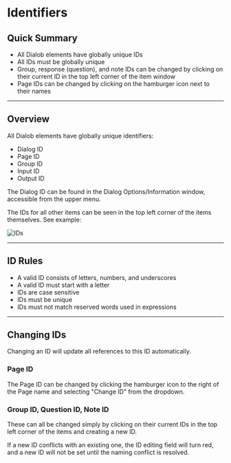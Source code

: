 # Identifiers

## Quick Summary

* All Dialob elements have globally unique IDs
* All IDs must be globally unique
* Group, response (question), and note IDs can be changed by clicking on their current ID in the top left corner of the item window
* Page IDs can be changed by clicking on the hamburger icon next to their names

--- 

## Overview 

All Dialob elements have globally unique identifiers:

* Dialog ID
* Page ID
* Group ID
* Input ID
* Output ID

The Dialog ID can be found in the Dialog Options/Information window, accessible from the upper menu.

The IDs for all other items can be seen in the top left corner of the items themselves. See example:


![IDs](basicoperations/id1.png)

---

## ID Rules

* A valid ID consists of letters, numbers, and underscores
* A valid ID must start with a letter
* IDs are case sensitive
* IDs must be unique
* IDs must not match reserved words used in expressions

---


## Changing IDs

Changing an ID will update all references to this ID automatically.

### Page ID

The Page ID can be changed by clicking the hamburger icon to the right of the Page name and selecting "Change ID" from the dropdown.


### Group ID, Question ID, Note ID

These can all be changed simply by clicking on their current IDs in the top left corner of the items and creating a new ID.


If a new ID conflicts with an existing one, the ID editing field will turn red, and a new ID will not be set until the naming conflict is resolved.

